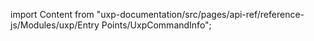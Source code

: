 
import Content from "uxp-documentation/src/pages/api-ref/reference-js/Modules/uxp/Entry Points/UxpCommandInfo";

<Content query="product=xd"/>
